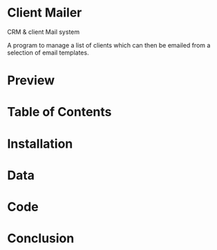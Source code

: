 # Client Mailer
CRM &amp; client Mail system

A program to manage a list of clients which can then be emailed from a selection of email templates.

# Preview



# Table of Contents

# Installation

# Data

# Code

# Conclusion

